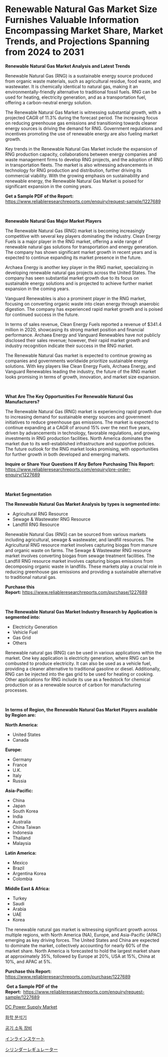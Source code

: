 <p><h1>Renewable Natural Gas Market Size Furnishes Valuable Information Encompassing Market Share, Market Trends, and Projections Spanning from 2024 to 2031</h1></p><p><strong>Renewable Natural Gas Market Analysis and Latest Trends</strong></p>
<p><p>Renewable Natural Gas (RNG) is a sustainable energy source produced from organic waste materials, such as agricultural residue, food waste, and wastewater. It is chemically identical to natural gas, making it an environmentally-friendly alternative to traditional fossil fuels. RNG can be used for heating, electricity generation, and as a transportation fuel, offering a carbon-neutral energy solution.</p><p>The Renewable Natural Gas Market is witnessing substantial growth, with a projected CAGR of 11.3% during the forecast period. The increasing focus on reducing greenhouse gas emissions and transitioning towards cleaner energy sources is driving the demand for RNG. Government regulations and incentives promoting the use of renewable energy are also fueling market growth.</p><p>Key trends in the Renewable Natural Gas Market include the expansion of RNG production capacity, collaborations between energy companies and waste management firms to develop RNG projects, and the adoption of RNG in transportation fleets. The market is also witnessing advancements in technology for RNG production and distribution, further driving its commercial viability. With the growing emphasis on sustainability and renewable energy, the Renewable Natural Gas Market is poised for significant expansion in the coming years.</p></p>
<p><strong>Get a Sample PDF of the Report:&nbsp;</strong> <a href="https://www.reliableresearchreports.com/enquiry/request-sample/1227689">https://www.reliableresearchreports.com/enquiry/request-sample/1227689</a></p>
<p>&nbsp;</p>
<p><strong>Renewable Natural Gas Major Market Players</strong></p>
<p><p>The Renewable Natural Gas (RNG) market is becoming increasingly competitive with several key players dominating the industry. Clean Energy Fuels is a major player in the RNG market, offering a wide range of renewable natural gas solutions for transportation and energy generation. The company has shown significant market growth in recent years and is expected to continue expanding its market presence in the future.</p><p>Archaea Energy is another key player in the RNG market, specializing in developing renewable natural gas projects across the United States. The company has seen substantial market growth due to its focus on sustainable energy solutions and is projected to achieve further market expansion in the coming years.</p><p>Vanguard Renewables is also a prominent player in the RNG market, focusing on converting organic waste into clean energy through anaerobic digestion. The company has experienced rapid market growth and is poised for continued success in the future.</p><p>In terms of sales revenue, Clean Energy Fuels reported a revenue of $341.4 million in 2020, showcasing its strong market position and financial performance. Archaea Energy and Vanguard Renewables have not publicly disclosed their sales revenue; however, their rapid market growth and industry recognition indicate their success in the RNG market.</p><p>The Renewable Natural Gas market is expected to continue growing as companies and governments worldwide prioritize sustainable energy solutions. With key players like Clean Energy Fuels, Archaea Energy, and Vanguard Renewables leading the industry, the future of the RNG market looks promising in terms of growth, innovation, and market size expansion.</p></p>
<p>&nbsp;</p>
<p><strong>What Are The Key Opportunities For Renewable Natural Gas Manufacturers?</strong></p>
<p><p>The Renewable Natural Gas (RNG) market is experiencing rapid growth due to increasing demand for sustainable energy sources and government initiatives to reduce greenhouse gas emissions. The market is expected to continue expanding at a CAGR of around 15% over the next five years, driven by advancements in technology, favorable regulations, and growing investments in RNG production facilities. North America dominates the market due to its well-established infrastructure and supportive policies. The future outlook for the RNG market looks promising, with opportunities for further growth in both developed and emerging markets.</p></p>
<p><strong>Inquire or Share Your Questions If Any Before Purchasing This Report:</strong> <a href="https://www.reliableresearchreports.com/enquiry/pre-order-enquiry/1227689">https://www.reliableresearchreports.com/enquiry/pre-order-enquiry/1227689</a></p>
<p>&nbsp;</p>
<p><strong>Market Segmentation</strong></p>
<p><strong>The Renewable Natural Gas Market Analysis by types is segmented into:</strong></p>
<p><ul><li>Agricultural RNG Resource</li><li>Sewage & Wastewater RNG Resource</li><li>Landfill RNG Resource</li></ul></p>
<p><p>Renewable Natural Gas (RNG) can be sourced from various markets including agricultural, sewage & wastewater, and landfill resources. The Agricultural RNG resource market involves capturing biogas from manure and organic waste on farms. The Sewage & Wastewater RNG resource market involves converting biogas from sewage treatment facilities. The Landfill RNG resource market involves capturing biogas emissions from decomposing organic waste in landfills. These markets play a crucial role in reducing greenhouse gas emissions and providing a sustainable alternative to traditional natural gas.</p></p>
<p><strong>Purchase this Report:&nbsp;</strong><a href="https://www.reliableresearchreports.com/purchase/1227689">https://www.reliableresearchreports.com/purchase/1227689</a></p>
<p>&nbsp;</p>
<p><strong>The Renewable Natural Gas Market Industry Research by Application is segmented into:</strong></p>
<p><ul><li>Electricity Generation</li><li>Vehicle Fuel</li><li>Gas Grid</li><li>Others</li></ul></p>
<p><p>Renewable natural gas (RNG) can be used in various applications within the market. One key application is electricity generation, where RNG can be combusted to produce electricity. It can also be used as a vehicle fuel, providing a cleaner alternative to traditional gasoline or diesel. Additionally, RNG can be injected into the gas grid to be used for heating or cooking. Other applications for RNG include its use as a feedstock for chemical production or as a renewable source of carbon for manufacturing processes.</p></p>
<p>&nbsp;</p>
<p><strong>In terms of Region, the Renewable Natural Gas Market Players available by Region are:</strong></p>
<p>
    <p> <strong> North America: </strong>
        <ul>
            <li>United States</li>
            <li>Canada</li>
        </ul>
        </p> 
    <p> <strong> Europe: </strong>
        <ul>
            <li>Germany</li>
            <li>France</li>
            <li>U.K.</li>
            <li>Italy</li>
            <li>Russia</li>
        </ul>
        </p> 
    <p> <strong> Asia-Pacific: </strong>
        <ul>
            <li>China</li>
            <li>Japan</li>
            <li>South Korea</li>
            <li>India</li>
            <li>Australia</li>
            <li>China Taiwan</li>
            <li>Indonesia</li>
            <li>Thailand</li>
            <li>Malaysia</li>
        </ul>
        </p> 
    <p> <strong> Latin America: </strong>
        <ul>
            <li>Mexico</li>
            <li>Brazil</li>
            <li>Argentina Korea</li>
            <li>Colombia</li>
        </ul>
        </p> 
    <p> <strong> Middle East & Africa: </strong>
        <ul>
            <li>Turkey</li>
            <li>Saudi</li>
            <li>Arabia</li>
            <li>UAE</li>
            <li>Korea</li>
        </ul>
    </p>
    </p>
<p><p>The renewable natural gas market is witnessing significant growth across multiple regions, with North America (NA), Europe, and Asia-Pacific (APAC) emerging as key driving forces. The United States and China are expected to dominate the market, collectively accounting for nearly 60% of the market share. North America is forecasted to hold the largest market share at approximately 35%, followed by Europe at 20%, USA at 15%, China at 10%, and APAC at 5%.</p></p>
<p><strong>Purchase this Report: </strong><a href="https://www.reliableresearchreports.com/purchase/1227689">https://www.reliableresearchreports.com/purchase/1227689</a></p>
<p>&nbsp;<strong>Get a Sample PDF of the Report:&nbsp;&nbsp;</strong><a href="https://www.reliableresearchreports.com/enquiry/request-sample/1227689">https://www.reliableresearchreports.com/enquiry/request-sample/1227689</a></p>
<p><strong></strong></p>
<p><p><a href="https://github.com/shotows/Market-Research-Report-List-2/blob/main/dc-power-supply-market.md">DC Power Supply Market</a></p><p><a href="https://medium.com/@sophieinleeds/%ED%99%94%ED%95%99-%EB%B6%84%EC%84%9D%EA%B8%B0-%EC%8B%9C%EC%9E%A5-%EB%B3%B4%EA%B3%A0%EC%84%9C%EB%8A%94-%EC%9D%B4-%EC%8B%9C%EC%9E%A5%EC%9D%98-%EC%B5%9C%EC%8B%A0-%ED%8A%B8%EB%A0%8C%EB%93%9C-%EB%B0%8F-%EC%84%B1%EC%9E%A5-%EA%B8%B0%ED%9A%8C%EB%A5%BC-%EB%B3%B4%EC%97%AC%EC%A4%8D%EB%8B%88%EB%8B%A4-71f08e54872f">화학 분석기</a></p><p><a href="https://medium.com/@gustavorn8776/%EA%B3%B5%EA%B8%B0-%EC%86%8C%EB%8F%85-%EC%9E%A5%EB%B9%84-%EC%8B%9C%EC%9E%A5-%EA%B7%9C%EB%AA%A8-cagr-%ED%8A%B8%EB%A0%8C%EB%93%9C-2024-2030-d1b8481e6b3f">공기 소독 장비</a></p><p><a href="https://medium.com/@victor.sharp87978/%E3%82%A4%E3%83%B3%E3%83%A9%E3%82%A4%E3%83%B3%E3%82%B9%E3%82%B1%E3%83%BC%E3%83%88%E5%B8%82%E5%A0%B4%E3%83%AC%E3%83%9D%E3%83%BC%E3%83%88%E3%81%AF-%E3%81%93%E3%81%AE%E5%B8%82%E5%A0%B4%E3%81%AE%E6%9C%80%E6%96%B0%E3%83%88%E3%83%AC%E3%83%B3%E3%83%89%E3%81%A8%E6%88%90%E9%95%B7%E6%A9%9F%E4%BC%9A%E3%82%92%E6%98%8E%E3%82%89%E3%81%8B%E3%81%AB%E3%81%97%E3%81%BE%E3%81%99-588a27d1da09">インラインスケート</a></p><p><a href="https://github.com/cbigkbh02719/Market-Research-Report-List-1/blob/main/803170116158.md">シリンダーレギュレーター</a></p></p>
